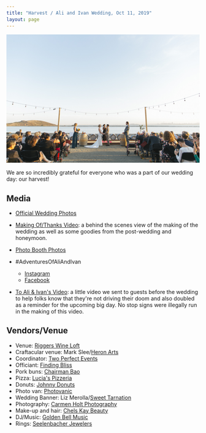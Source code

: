 ```yaml
---
title: "Harvest / Ali and Ivan Wedding, Oct 11, 2019"
layout: page
---
```


[![At the altar](ali_ivan_sneak_peek-016.jpg)](https://www.dropbox.com/sh/w8p41swmygbbihn/AADhlXiuOLSFZvxzLOt9zKOya?dl=0)

We are so incredibly grateful for everyone who was a part of our wedding day:
our harvest!

## Media
* [Official Wedding Photos](https://www.dropbox.com/sh/w8p41swmygbbihn/AADhlXiuOLSFZvxzLOt9zKOya?dl=0)
* [Making Of/Thanks Video](https://www.dropbox.com/s/u3zndcnc9hpey4w/Harvest%20Thanks.mp4?dl=0): a behind the scenes view of the making of the wedding as well as some goodies from the post-wedding and honeymoon.

* [Photo Booth Photos](https://drive.google.com/drive/folders/1plRBbqKPJbTNHneqJsZfbk6afDsi8c1a?usp=sharing)
* #AdventuresOfAliAndIvan
    * [Instagram](https://www.instagram.com/explore/tags/AdventuresOfAliAndIvan/)
    * [Facebook](https://www.facebook.com/hashtag/adventuresofaliandivan)
* [To Ali & Ivan's Video](https://www.dropbox.com/s/trp1428dawxugjt/To%20Ali%20%26%20Ivan%27s%20Wedding.mp4?dl=0): a little video we sent to guests before the wedding to help folks know that they're not driving their doom and also doubled as a reminder for the upcoming big day. No stop signs were illegally run in the making of this video.

## Vendors/Venue

* Venue: [Riggers Wine Loft](https://www.riggersloftwine.com/)
* Craftacular venue: Mark Slee/[Heron Arts](https://heronarts.com/)
* Coordinator: [Two Perfect Events](https://twoperfectevents.com/)
* Officiant: [Finding Bliss](https://www.finding-bliss.com/)
* Pork buns: [Chairman Bao](https://www.hailthechairman.com/)
* Pizza: [Lucia's Pizzeria](https://www.luciasberkeley.com/)
* Donuts: [Johnny Donuts](https://johnnydoughnuts.com/)
* Photo van: [Photovanic](https://www.photovanic.com/)
* Wedding Banner: Liz Merolla/[Sweet Tarnation](https://sweettarnation.com/)
* Photography: [Carmen Holt Photography](http://www.carmenholt.com/)
* Make-up and hair: [Chels Kay Beauty](https://www.instagram.com/chelskay.beautyco/)
* DJ/Music: [Golden Bell Music](https://goldenbellmusic.com/)
* Rings: [Seelenbacher Jewelers](https://www.seelenbacherjewelers.com)